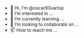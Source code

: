 - 👋 Hi, I’m @oscar93varlop
- 👀 I’m interested in ...
- 🌱 I’m currently learning ...
- 💞️ I’m looking to collaborate on ...
- 📫 How to reach me ...

<!---
oscar93varlop/oscar93varlop is a ✨ special ✨ repository because its `README.md` (this file) appears on your GitHub profile.
You can click the Preview link to take a look at your changes.
--->
